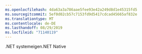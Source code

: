 ```yaml
---
ms.openlocfilehash: 4da63a3a786aae5fee93e42a249d8d1e45315fd5
ms.sourcegitcommit: 5ef0d02cb57c7153fd9d5417cdcad45665af832e
ms.translationtype: MT
ms.contentlocale: de-DE
ms.lasthandoff: 08/29/2019
ms.locfileid: "71140119"
---
```

<span data-ttu-id="0d5ed-101">.NET systemeigen</span><span class="sxs-lookup"><span data-stu-id="0d5ed-101">.NET Native</span></span>